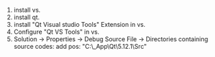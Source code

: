 1. install vs.
2. install qt.
3. install "Qt Visual studio Tools" Extension in vs.
4. Configure "Qt VS Tools" in vs.
5. Solution -> Properties -> Debug Source File -> Directories containing source codes:
   add pos: "C:\\_App\\Qt\\5.12.1\\Src"
